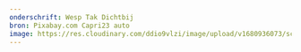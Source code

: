 ```yaml
---
onderschrift: Wesp Tak Dichtbij
bron: Pixabay.com Capri23 auto
image: https://res.cloudinary.com/ddio9vlzi/image/upload/v1680936073/sciencegeek/posts/wesp-tak-dichtbij.jpg
---
```

